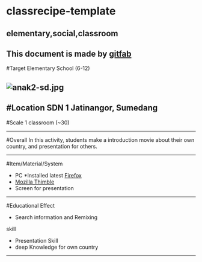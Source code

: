 # classrecipe-template
## elementary,social,classroom
This document is made by [gitfab](http://gitfab.org)
---
#Target
Elementary School (6-12)


![anak2-sd.jpg](http://sandaranhatimu.files.wordpress.com/2009/02/anak2-sd.jpg)
---
#Location
SDN 1 Jatinangor, Sumedang
---
#Scale
1 classroom (~30)

---
#Overall
In this activity, students make a introduction movie about their own country, and presentation for others.


---
#Item/Material/System
* PC *Installed latest [Firefox](http://www.mozilla.org/en-US/firefox/)
* [Mozilla Thimble](http://thimble.webmaker.org/)
* Screen for presentation
---
#Educational Effect
* Search information and Remixing

skill

* Presentation Skill
* deep Knowledge for own country

---
